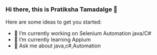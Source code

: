 ### Hi there, this is Pratiksha Tamadalge 👋

<!--
**pratikshatamadalge/pratikshatamadalge** is a ✨ _special_ ✨ repository because its `README.md` (this file) appears on your GitHub profile.
-->

Here are some ideas to get you started:

- 🔭 I’m currently working on Selenium Automation java/C#
- 🌱 I’m currently learning Appium
- 💬 Ask me about java,c#,Automation
